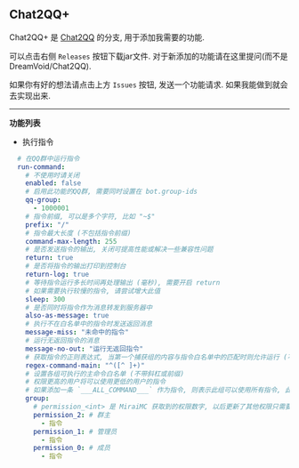 ## Chat2QQ+
Chat2QQ+ 是 [Chat2QQ](https://github.com/DreamVoid/Chat2QQ) 的分支, 用于添加我需要的功能. 

可以点击右侧 `Releases` 按钮下载jar文件. 对于新添加的功能请在这里提问(而不是 DreamVoid/Chat2QQ). 

如果你有好的想法请点击上方 `Issues` 按钮, 发送一个功能请求. 如果我能做到就会去实现出来. 

---

**功能列表**
- 执行指令
```yaml
  # 在QQ群中运行指令
  run-command:
    # 不使用时请关闭
    enabled: false
    # 启用此功能的QQ群, 需要同时设置在 bot.group-ids
    qq-group:
      - 1000001
    # 指令前缀, 可以是多个字符, 比如 "~$"
    prefix: "/"
    # 指令最大长度 (不包括指令前缀)
    command-max-length: 255
    # 是否发送指令的输出, 关闭可提高性能或解决一些兼容性问题
    return: true
    # 是否将指令的输出打印到控制台
    return-log: true
    # 等待指令运行多长时间再处理输出 (毫秒), 需要开启 return
    # 如果需要执行较慢的指令, 请尝试增大此值
    sleep: 300
    # 是否同时将指令作为消息转发到服务器中
    also-as-message: true
    # 执行不在白名单中的指令时发送返回消息
    message-miss: "未命中的指令"
    # 运行无返回指令的消息
    message-no-out: "运行无返回指令"
    # 获取指令的正则表达式, 当第一个捕获组的内容与指令白名单中的匹配时则允许运行 (不带斜杠或前缀)
    regex-command-main: "^([^ ]+)"
    # 设置各组可执行的主命令白名单 (不带斜杠或前缀)
    # 权限更高的用户将可以使用更低的用户的指令
    # 如果添加一条 `___ALL_COMMAND___` 作为指令, 则表示此组可以使用所有指令, 此功能请勿随意使用 ! (同时我不建议使用它)
    group:
      # permission_<int> 是 MiraiMC 获取到的权限数字, 以后更新了其他权限只需要以此格式添加即可使用
      permission_2: # 群主
        - 指令
      permission_1: # 管理员
        - 指令
      permission_0: # 成员
        - 指令
```
